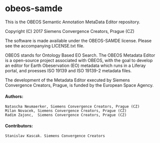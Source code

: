 # obeos-samde
This is the OBEOS Semantic Annotation MetaData Editor repository.

Copyright (C) 2017 Siemens Convergence Creators, Prague (CZ)

The software is made available under the OBEOS-SAMDE license.
Please see the accompanying LICENSE.txt file.

OBEOS stands for Ontology Based EO Search.
The OBEOS Metadata Editor is a open-source project associated with OBEOS, 
with the goal to develop an editor for Earth Obeservation (EO) metadata
which runs in a Liferay portal, and proesses ISO 19139 and ISO 19139-2 
metadata files.

The development of the Metadata Editor executed by Siemens Convergence
Creators, Prague, is funded by the European Space Agency.

#### Authors: 
    Natascha Neumaerker, Siemens Convergence Creators, Prague (CZ)
    Milan Novacek, Siemens Convergence Creators, Prague (CZ)
    Radim Zajonc,  Siemens Convergence Creators, Prague (CZ)
#### Contributors: 
    Stanislav Kascak. Siemens Convergence Creators

